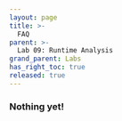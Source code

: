 ```yaml
---
layout: page
title: >-
  FAQ
parent: >-
  Lab 09: Runtime Analysis
grand_parent: Labs
has_right_toc: true
released: true
---
```

### Nothing yet!

